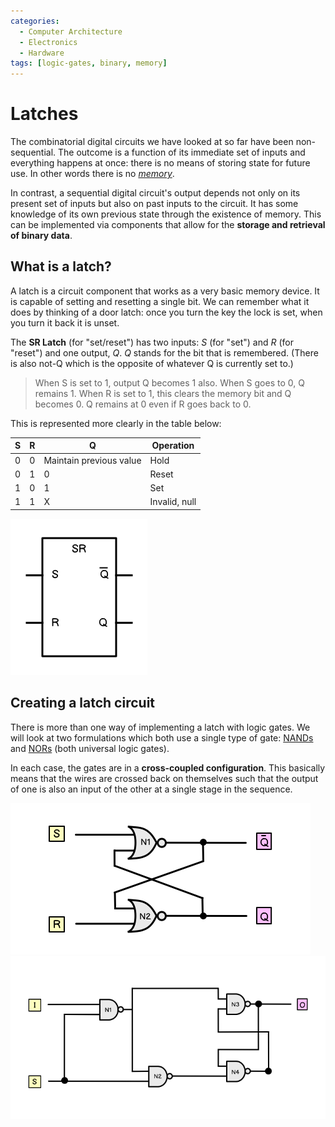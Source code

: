 ```yaml
---
categories:
  - Computer Architecture
  - Electronics
  - Hardware
tags: [logic-gates, binary, memory]
---
```


# Latches

The combinatorial digital circuits we have looked at so far have been non-sequential. The outcome is a function of its immediate set of inputs and everything happens at once: there is no means of storing state for future use. In other words there is no _[memory](/Hardware/Memory/Memory.md)_.

In contrast, a sequential digital circuit's output depends not only on its present set of inputs but also on past inputs to the circuit. It has some knowledge of its own previous state through the existence of memory. This can be implemented via components that allow for the **storage and retrieval of binary data**.

## What is a latch?

A latch is a circuit component that works as a very basic memory device. It is capable of setting and resetting a single bit. We can remember what it does by thinking of a door latch: once you turn the key the lock is set, when you turn it back it is unset.

The **SR Latch** (for "set/reset") has two inputs: _S_ (for "set") and _R_ (for "reset") and one output, _Q_. _Q_ stands for the bit that is remembered. (There is also not-Q which is the opposite of whatever Q is currently set to.)

> When S is set to 1, output Q becomes 1 also. When S goes to 0, Q remains 1. When R is set to 1, this clears the memory bit and Q becomes 0. Q remains at 0 even if R goes back to 0.

This is represented more clearly in the table below:

| S   | R   | Q                       | Operation     |
| --- | --- | ----------------------- | ------------- |
| 0   | 0   | Maintain previous value | Hold          |
| 0   | 1   | 0                       | Reset         |
| 1   | 0   | 1                       | Set           |
| 1   | 1   | X                       | Invalid, null |

![](/img/sr_latch_diagram.png)

## Creating a latch circuit

There is more than one way of implementing a latch with logic gates. We will look at two formulations which both use a single type of gate: [NANDs](/Hardware/Logic_Gates/Logic_gates.md#nand-gate) and [NORs](/Hardware/Logic_Gates/Logic_gates.md#nor-gate) (both universal logic gates).

In each case, the gates are in a **cross-coupled configuration**. This basically means that the wires are crossed back on themselves such that the output of one is also an input of the other at a single stage in the sequence.

![](/img/sr_latch_logic_circuit.png)
![](/img/nand_latch_logic_circuit.png)
